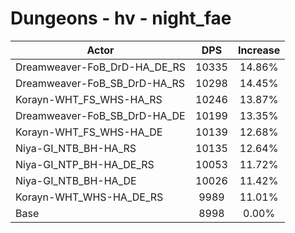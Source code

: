 # Dungeons - hv - night_fae
| Actor | DPS | Increase |
|---|:---:|:---:|
|Dreamweaver-FoB_DrD-HA_DE_RS|10335|14.86%|
|Dreamweaver-FoB_SB_DrD-HA_RS|10298|14.45%|
|Korayn-WHT_FS_WHS-HA_RS|10246|13.87%|
|Dreamweaver-FoB_SB_DrD-HA_DE|10199|13.35%|
|Korayn-WHT_FS_WHS-HA_DE|10139|12.68%|
|Niya-GI_NTB_BH-HA_RS|10135|12.64%|
|Niya-GI_NTP_BH-HA_DE_RS|10053|11.72%|
|Niya-GI_NTB_BH-HA_DE|10026|11.42%|
|Korayn-WHT_WHS-HA_DE_RS|9989|11.01%|
|Base|8998|0.00%|
